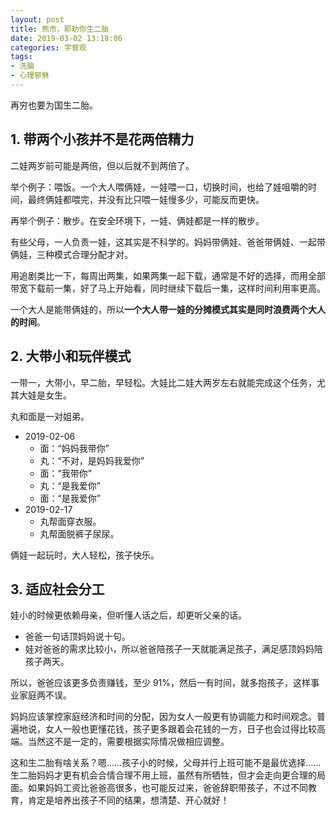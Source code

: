 ```yaml
---
layout: post
title: 熊市，耶劝你生二胎
date: 2019-03-02 13:18:06
categories: 宇督观
tags:
- 洗脑
- 心理邪稣
---
```

再穷也要为国生二胎。

## 1. 带两个小孩并不是花两倍精力

二娃两岁前可能是两倍，但以后就不到两倍了。

举个例子：喂饭。一个大人喂俩娃，一娃喂一口，切换时间，也给了娃咀嚼的时间，最终俩娃都喂完，并没有比只喂一娃慢多少，可能反而更快。

再举个例子：散步。在安全环境下，一娃、俩娃都是一样的散步。

有些父母，一人负责一娃，这其实是不科学的。妈妈带俩娃、爸爸带俩娃、一起带俩娃，三种模式合理分配才对。

用追剧类比一下，每周出两集，如果两集一起下载，通常是不好的选择，而用全部带宽下载前一集，好了马上开始看，同时继续下载后一集，这样时间利用率更高。

一个大人是能带俩娃的，所以**一个大人带一娃的分摊模式其实是同时浪费两个大人的时间**。

## 2. 大带小和玩伴模式

一带一，大带小，早二胎，早轻松。大娃比二娃大两岁左右就能完成这个任务，尤其大娃是女生。

丸和面是一对姐弟。

- 2019-02-06
    - 面：“妈妈我带你”
    - 丸：“不对，是妈妈我爱你”
    - 面：“我带你”
    - 丸：“是我爱你”
    - 面：“是我爱你”
- 2019-02-17
    - 丸帮面穿衣服。
    - 丸帮面脱裤子尿尿。

俩娃一起玩时，大人轻松，孩子快乐。

## 3. 适应社会分工

娃小的时候更依赖母亲，但听懂人话之后，却更听父亲的话。

- 爸爸一句话顶妈妈说十句。
- 娃对爸爸的需求比较小，所以爸爸陪孩子一天就能满足孩子，满足感顶妈妈陪孩子两天。

所以，爸爸应该更多负责赚钱，至少 91%，然后一有时间，就多抱孩子，这样事业家庭两不误。

妈妈应该掌控家庭经济和时间的分配，因为女人一般更有协调能力和时间观念。普遍地说，女人一般也更懂花钱，孩子更多跟着会花钱的一方，日子也会过得比较高端。当然这不是一定的，需要根据实际情况做相应调整。

这和生二胎有啥关系？嗯……孩子小的时候，父母并行上班可能不是最优选择……生二胎妈妈才更有机会合情合理不用上班，虽然有所牺牲，但才会走向更合理的局面。如果妈妈工资比爸爸高很多，也可能反过来，爸爸辞职带孩子，不过不同教育，肯定是培养出孩子不同的结果，想清楚、开心就好！

